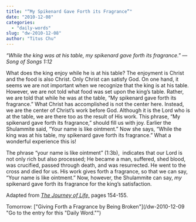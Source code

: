 ```yaml
---
title: "“My Spikenard Gave Forth its Fragrance”"
date: "2010-12-08"
categories: 
  - "daily-words"
slug: "dw-2010-12-08"
author: "Titus Chu"
---
```


_“While the king was at his table, my spikenard gave forth its fragrance." — Song of Songs 1:12_

What does the king enjoy while he is at his table? The enjoyment is Christ and the food is also Christ. Only Christ can satisfy God. On one hand, it seems we are not important when we recognize that the king is at his table. However, we are not told what food was set upon the king’s table. Rather, we are told that while he was at the table, “My spikenard gave forth its fragrance.” What Christ has accomplished is not the center here. Instead, we are the center of Christ’s work before God. Although it is the Lord who is at the table, we are there too as the result of His work. This phrase, “My spikenard gave forth its fragrance,” should fill us with joy. Earlier the Shulammite said, “Your name is like ointment.” Now she says, “While the king was at his table, my spikenard gave forth its fragrance.” What a wonderful experience this is!

The phrase “your name is like ointment” (1:3b),  indicates that our Lord is not only rich but also processed; He became a man, suffered, shed blood, was crucified, passed through death, and was resurrected. He went to the cross and died for us. His work gives forth a fragrance, so that we can say, “Your name is like ointment.” Now, however, the Shulammite can say, _my_ spikenard gave forth its fragrance for the king’s satisfaction.

Adapted from _[The Journey of Life,](/book-journey "Go to the listing for this book.")_ pages 154-155.

Tomorrow: ["Giving Forth a Fragrance by Being Broken"](/dw-2010-12-09 "Go to the entry for this "Daily Word."")
